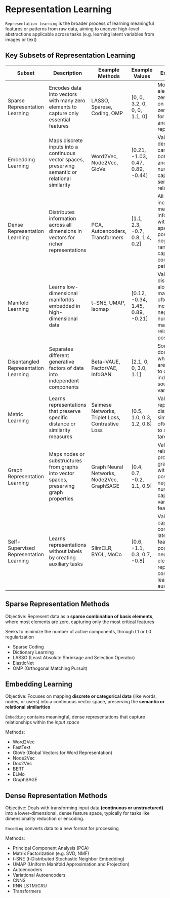 # Representation Learning

`Representation learning` is the broader process of learning meaningful features or patterns from raw data, aiming to uncover high-level abstractions applicable across tasks (e.g. learning latent variables from images or text)

## Key Subsets of Representation Learning

| Subset | Description | Example Methods | Example Values | Explanation |
| - | - | - | - | - |
| Sparse Representation Learning | Encodes data into vectors with many zero elements to capture only essential features | LASSO, Sparese, Coding, OMP | [0, 0, 3.2, 0, 0, 0, 1.1, 0] | Most elements are zero, focusing on few non-zero features for a concise and efficient representation |
| Embedding Learning | Maps discrete inputs into a continuous vector spaces, preserving semantic or relational similarity | Word2Vec, Node2Vec, GloVe | [0.21, -1.03, 0.47, 0.89, -0.44] | Values are dense and can include both positive and negative numbers to capture semantic relations |
| Dense Representation Learning | Distributes information across all dimensions in vectors for richer representations | PCA, Autoencoders, Transformers | [1.1, 2.3, -0.7, 0.8, 1.4, 0.2] | All dimensions include meaningful information, with values spanning positive and negative ranges to capture complex patterns |
| Manifold Learning | Learns low-dimensional maniforlds embedded in high-dimensional data | t-SNE, UMAP, Isomap | [0.12, -0.34, 1.45, 0.89, -0.21] | Values reflect distances along latent manifolds, often including negative numbers to maintain relative positions |
| Disentangled Representation Learning | Separates different generative factors of data into independent components | Beta-VAUE, FactorVAE, InfoGAN | [2.1, 0, 0, 3.0, 1.1] | Some factors dominate while others are supressed to disentangle independent sources of variation |
| Metric Learning | Learns representations that preserve specific distance or similarity measures | Saimese Networks, Triplet Loss, Contrastive Loss | [0.5, 1.0, 0.3, 1.2, 0.8] | Values represent distances or similarities, often scaled to align with target metrics |
| Graph Representation Learning | Maps nodes or substructures from graphs into vector spaces, preserving graph properties | Graph Neural Networks, Node2Vec, GraphSAGE | [0.4, 0.7, -0.2, 1.1, 0.9] | Values reflect relational properties of graph nodes, with a mix of positive and negative numbers capturing various features |
| Self-Supervised Representation Learning | Learns representations without labels by creating auxiliary tasks | SlimCLR, BYOL, MoCo | [0.6, -1.1, 0.3, 0.7, -0.8] | Values capture complex latent features, with positive and negative elements representing contrasts learned from auxiliary tasks |

## Sparse Representation Methods

Objective: Represent data as a **sparse combination of basis elements**, where most elements are zero, capturing only the most critical features

Seeks to minimize the number of active components, through L1 or L0 regularization

- Sparse Coding
- Dictionary Learning
- LASSO (Least Absolute Shrinkage and Selection Operator)
- ElasticNet
- OMP (Orthogonal Matching Pursuit)

## Embedding Learning

Objective: Focuses on mapping **discrete or categorical data** (like words, nodes, or users) into a continuous vector space, preserving the **semantic or relational similarities**

`Embedding` contains meaningful, dense representations that capture relationships within the *input space*

Methods:

- Word2Vec
- FastText
- GloVe (Global Vectors for Word Representation)
- Node2Vec
- Doc2Vec
- BERT
- ELMo
- GraphSAGE

## Dense Representation Methods

Objective: Deals with transforming input data **(continuous or unstructured)** into a lower-dimensional, dense feature space, typically for tasks like dimensionality reduction or encoding.

`Encoding` converts data to a new format for processing

Methods:

- Principal Component Analysis (PCA)
- Matrix Factorization (e.g. SVD, NMF)
- t-SNE (t-Distributed Stochastic Neighbor Embedding)
- UMAP (Uniform Manifold Approximation and Projection)
- Autoencoders
- Variational Autoencoders
- CNNS
- RNN LSTM/GRU
- Transformers
